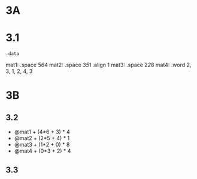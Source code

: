 # 3A
# 3.1
    .data
mat1:   .space 5*6*4
mat2:   .space 3*5*1
        .align 1
mat3:   .space 2*2*8
mat4:   .word 2, 3, 1,
              2, 4, 3

# 3B
## 3.2
- @mat1 + (4*6 + 3) * 4
- @mat2 + (2*5 + 4) * 1
- @mat3 + (1*2 + 0) * 8
- @mat4 + (0*3 + 2) * 4

## 3.3
